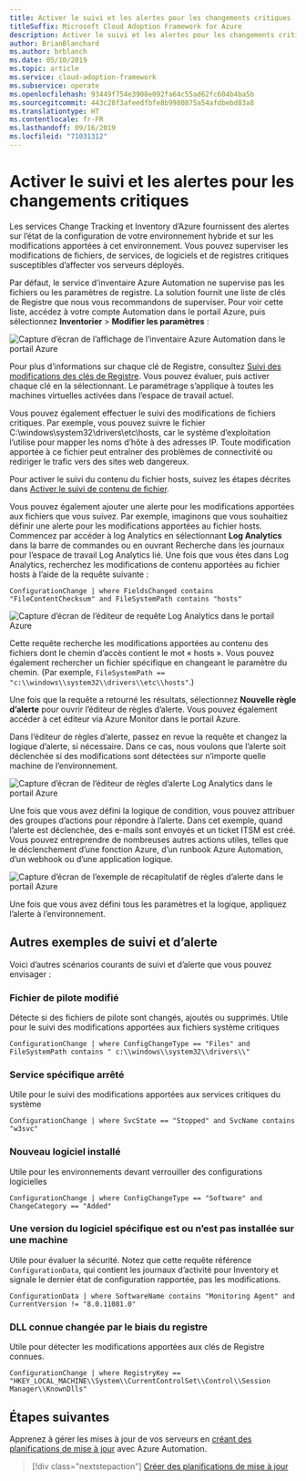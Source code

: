 ```yaml
---
title: Activer le suivi et les alertes pour les changements critiques
titleSuffix: Microsoft Cloud Adoption Framework for Azure
description: Activer le suivi et les alertes pour les changements critiques
author: BrianBlanchard
ms.author: brblanch
ms.date: 05/10/2019
ms.topic: article
ms.service: cloud-adoption-framework
ms.subservice: operate
ms.openlocfilehash: 93449f754e3908e092fa64c55ad62fc604b4ba5b
ms.sourcegitcommit: 443c28f3afeedfbfe8b9980875a54afdbebd83a8
ms.translationtype: HT
ms.contentlocale: fr-FR
ms.lasthandoff: 09/16/2019
ms.locfileid: "71031312"
---
```

# <a name="enable-tracking-and-alerting-for-critical-changes"></a>Activer le suivi et les alertes pour les changements critiques

Les services Change Tracking et Inventory d’Azure fournissent des alertes sur l’état de la configuration de votre environnement hybride et sur les modifications apportées à cet environnement. Vous pouvez superviser les modifications de fichiers, de services, de logiciels et de registres critiques susceptibles d’affecter vos serveurs déployés.

Par défaut, le service d’inventaire Azure Automation ne supervise pas les fichiers ou les paramètres de registre. La solution fournit une liste de clés de Registre que nous vous recommandons de superviser. Pour voir cette liste, accédez à votre compte Automation dans le portail Azure, puis sélectionnez **Inventorier** > **Modifier les paramètres** :

![Capture d’écran de l’affichage de l’inventaire Azure Automation dans le portail Azure](./media/change-tracking1.png)

Pour plus d’informations sur chaque clé de Registre, consultez [Suivi des modifications des clés de Registre](https://docs.microsoft.com/azure/automation/automation-change-tracking#registry-key-change-tracking). Vous pouvez évaluer, puis activer chaque clé en la sélectionnant. Le paramétrage s’applique à toutes les machines virtuelles activées dans l’espace de travail actuel.

Vous pouvez également effectuer le suivi des modifications de fichiers critiques. Par exemple, vous pouvez suivre le fichier C:\windows\system32\drivers\etc\hosts, car le système d’exploitation l’utilise pour mapper les noms d’hôte à des adresses IP. Toute modification apportée à ce fichier peut entraîner des problèmes de connectivité ou rediriger le trafic vers des sites web dangereux.

Pour activer le suivi du contenu du fichier hosts, suivez les étapes décrites dans [Activer le suivi de contenu de fichier](https://docs.microsoft.com/azure/automation/change-tracking-file-contents#enable-file-content-tracking).

Vous pouvez également ajouter une alerte pour les modifications apportées aux fichiers que vous suivez. Par exemple, imaginons que vous souhaitiez définir une alerte pour les modifications apportées au fichier hosts. Commencez par accéder à log Analytics en sélectionnant **Log Analytics** dans la barre de commandes ou en ouvrant Recherche dans les journaux pour l’espace de travail Log Analytics lié. Une fois que vous êtes dans Log Analytics, recherchez les modifications de contenu apportées au fichier hosts à l’aide de la requête suivante :

```kusto
ConfigurationChange | where FieldsChanged contains "FileContentChecksum" and FileSystemPath contains "hosts"
```

![Capture d’écran de l’éditeur de requête Log Analytics dans le portail Azure](./media/change-tracking2.png)

Cette requête recherche les modifications apportées au contenu des fichiers dont le chemin d’accès contient le mot « hosts ». Vous pouvez également rechercher un fichier spécifique en changeant le paramètre du chemin. (Par exemple, `FileSystemPath ==  "c:\\windows\\system32\\drivers\\etc\\hosts"`.)
  
Une fois que la requête a retourné les résultats, sélectionnez **Nouvelle règle d’alerte** pour ouvrir l’éditeur de règles d’alerte. Vous pouvez également accéder à cet éditeur via Azure Monitor dans le portail Azure.

Dans l’éditeur de règles d’alerte, passez en revue la requête et changez la logique d’alerte, si nécessaire. Dans ce cas, nous voulons que l’alerte soit déclenchée si des modifications sont détectées sur n’importe quelle machine de l’environnement.

![Capture d’écran de l’éditeur de règles d’alerte Log Analytics dans le portail Azure](./media/change-tracking3.png)

Une fois que vous avez défini la logique de condition, vous pouvez attribuer des groupes d’actions pour répondre à l’alerte. Dans cet exemple, quand l’alerte est déclenchée, des e-mails sont envoyés et un ticket ITSM est créé. Vous pouvez entreprendre de nombreuses autres actions utiles, telles que le déclenchement d’une fonction Azure, d’un runbook Azure Automation, d’un webhook ou d’une application logique.

![Capture d’écran de l’exemple de récapitulatif de règles d’alerte dans le portail Azure](./media/change-tracking4.png)

Une fois que vous avez défini tous les paramètres et la logique, appliquez l’alerte à l’environnement.

## <a name="more-tracking-and-alerting-examples"></a>Autres exemples de suivi et d’alerte

Voici d’autres scénarios courants de suivi et d’alerte que vous pouvez envisager :

### <a name="driver-file-changed"></a>Fichier de pilote modifié

Détecte si des fichiers de pilote sont changés, ajoutés ou supprimés. Utile pour le suivi des modifications apportées aux fichiers système critiques

  ```kusto
  ConfigurationChange | where ConfigChangeType == "Files" and FileSystemPath contains " c:\\windows\\system32\\drivers\\"
  ```

### <a name="specific-service-stopped"></a>Service spécifique arrêté

Utile pour le suivi des modifications apportées aux services critiques du système

  ```kusto
  ConfigurationChange | where SvcState == "Stopped" and SvcName contains "w3svc"
  ```

### <a name="new-software-installed"></a>Nouveau logiciel installé

Utile pour les environnements devant verrouiller des configurations logicielles

  ```kusto
  ConfigurationChange | where ConfigChangeType == "Software" and ChangeCategory == "Added"
  ```

### <a name="specific-software-version-is-or-isnt-installed-on-a-machine"></a>Une version du logiciel spécifique est ou n’est pas installée sur une machine

Utile pour évaluer la sécurité. Notez que cette requête référence `ConfigurationData`, qui contient les journaux d’activité pour Inventory et signale le dernier état de configuration rapportée, pas les modifications.

  ```kusto
  ConfigurationData | where SoftwareName contains "Monitoring Agent" and CurrentVersion != "8.0.11081.0"
  ```

### <a name="known-dll-changed-through-registry"></a>DLL connue changée par le biais du registre

Utile pour détecter les modifications apportées aux clés de Registre connues.

  ```kusto
  ConfigurationChange | where RegistryKey == "HKEY_LOCAL_MACHINE\\System\\CurrentControlSet\\Control\\Session Manager\\KnownDlls"
  ```

## <a name="next-steps"></a>Étapes suivantes

Apprenez à gérer les mises à jour de vos serveurs en [créant des planifications de mise à jour](./update-schedules.md) avec Azure Automation.

> [!div class="nextstepaction"]
> [Créer des planifications de mise à jour](./update-schedules.md)
